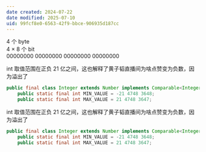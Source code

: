 ```yaml
---
date created: 2024-07-22
date modified: 2025-07-10
uid: 99fcf8e0-6563-42f9-bbce-906935d187cc
---
```


4 个 byte  
4 × 8 个 bit  
00000000 00000000 00000000 00000000

int 取值范围在正负 21 亿之间，这也解释了黄子韬直播间为啥点赞变为负数，因为溢出了

```java
public final class Integer extends Number implements Comparable<Integer> {  
    public static final int MIN_VALUE = -21 4748 3648;  
    public static final int MAX_VALUE = 21 4748 3647;
```

int 取值范围在正负 21 亿之间，这也解释了黄子韬直播间为啥点赞变为负数，因为溢出了

```java
public final class Integer extends Number implements Comparable<Integer> {  
    public static final int MIN_VALUE = -21 4748 3648;  
    public static final int MAX_VALUE = 21 4748 3647;
```
